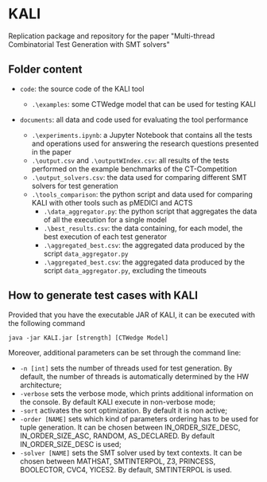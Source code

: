 # KALI
Replication package and repository for the paper "Multi-thread Combinatorial Test Generation with SMT solvers"

## Folder content

- `code`: the source code of the KALI tool
	- `.\examples`: some CTWedge model that can be used for testing KALI

- `documents`: all data and code used for evaluating the tool performance
	- `.\experiments.ipynb`: a Jupyter Notebook that contains all the tests and operations used for answering the research questions presented in the paper
	- `.\output.csv` and `.\outputWIndex.csv`: all results of the tests performed on the example benchmarks of the CT-Competition
	- `.\output_solvers.csv`: the data used for comparing different SMT solvers for test generation
	- `.\tools_comparison`: the python script and data used for comparing KALI with other tools such as pMEDICI and ACTS
		- `.\data_aggregator.py`: the python script that aggregates the data of all the execution for a single model
		- `.\best_results.csv`: the data containing, for each model, the best execution of each test generator
		- `.\aggregated_best.csv`: the aggregated data produced by the script `data_aggregator.py`
		- `.\aggregated_best.csv`: the aggregated data produced by the script `data_aggregator.py`, excluding the timeouts

## How to generate test cases with KALI
Provided that you have the executable JAR of KALI, it can be executed with the following command

`java -jar KALI.jar [strength] [CTWedge Model]`

Moreover, additional parameters can be set through the command line:
- `-n [int]` sets the number of threads used for test generation. By default, the number of threads is automatically determined by the HW architecture;
- `-verbose` sets the verbose mode, which prints additional information on the console. By default KALI execute in non-verbose mode;
- `-sort` activates the sort optimization. By default it is non active;
- `-order [NAME]` sets which kind of parameters ordering has to be used for tuple generation. It can be chosen between IN_ORDER_SIZE_DESC, IN_ORDER_SIZE_ASC, RANDOM, AS_DECLARED. By default IN_ORDER_SIZE_DESC is used;
- `-solver [NAME]` sets the SMT solver used by text contexts. It can be chosen between MATHSAT, SMTINTERPOL, Z3, PRINCESS, BOOLECTOR, CVC4, YICES2. By default, SMTINTERPOL is used.
